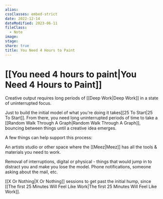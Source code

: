 ```yaml
---
alias: 
cssClasses: embed-strict
date: 2022-12-14
dateModified: 2023-06-11
fileClass:
  - Note
image: 
stage: 
share: true
title: You Need 4 Hours to Paint
---
```


# [[You need 4 hours to paint|You Need 4 Hours to Paint]]

Creative output requires long periods of [[Deep Work|Deep Work]] in a state of uninterrupted focus.

Just to build the initial model of what you're doing it takes[[25 To Start|25 To Start]].
From there, you need long uninterrupted periods of time to take a [[Random Walk Through A Graph|Random Walk Through A Graph]], bouncing between things until a creative idea emerges.

A few things can help support this process:

An artists studio or other space where the [[Meez|Meez]] has all the tools & materials you need to work.

Removal of interruptions, digital or physical - things that would jump in to distract you and make you lose the model. Phone notifications, someone asking about the mail, etc.

[[X Or Nothing|X Or Nothing]] sessions to get past the initial hump, since [[The first 25 Minutes Will Feel Like Work|The first 25 Minutes Will Feel Like Work]].


